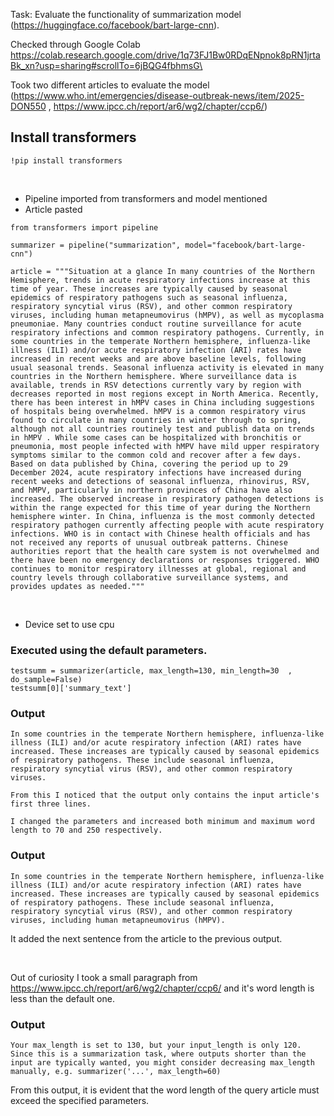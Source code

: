 Task: Evaluate the functionality of summarization model (https://huggingface.co/facebook/bart-large-cnn).

Checked through Google Colab https://colab.research.google.com/drive/1q73FJ1Bw0RDqENpnok8pRN1jrtaBk_xn?usp=sharing#scrollTo=6jBQG4fbhmsG\

Took two different articles to evaluate the model (https://www.who.int/emergencies/disease-outbreak-news/item/2025-DON550 , https://www.ipcc.ch/report/ar6/wg2/chapter/ccp6/)

## Install transformers
`!pip install transformers`

<br>

* Pipeline imported from transformers and model mentioned
* Article pasted


`from transformers import pipeline`

`summarizer = pipeline("summarization", model="facebook/bart-large-cnn")`

`article = """Situation at a glance
In many countries of the Northern Hemisphere, trends in acute respiratory infections increase at this time of year. These increases are typically caused by seasonal epidemics of respiratory pathogens such as seasonal influenza, respiratory syncytial virus (RSV), and other common respiratory viruses, including human metapneumovirus (hMPV), as well as mycoplasma pneumoniae. Many countries conduct routine surveillance for acute respiratory infections and common respiratory pathogens. Currently, in some countries in the temperate Northern hemisphere, influenza-like illness (ILI) and/or acute respiratory infection (ARI) rates have increased in recent weeks and are above baseline levels, following usual seasonal trends. Seasonal influenza activity is elevated in many countries in the Northern hemisphere. Where surveillance data is available, trends in RSV detections currently vary by region with decreases reported in most regions except in North America. Recently, there has been interest in hMPV cases in China including suggestions of hospitals being overwhelmed. hMPV is a common respiratory virus found to circulate in many countries in winter through to spring, although not all countries routinely test and publish data on trends in hMPV . While some cases can be hospitalized with bronchitis or pneumonia, most people infected with hMPV have mild upper respiratory symptoms similar to the common cold and recover after a few days. Based on data published by China, covering the period up to 29 December 2024, acute respiratory infections have increased during recent weeks and detections of seasonal influenza, rhinovirus, RSV, and hMPV, particularly in northern provinces of China have also increased. The observed increase in respiratory pathogen detections is within the range expected for this time of year during the Northern hemisphere winter. In China, influenza is the most commonly detected respiratory pathogen currently affecting people with acute respiratory infections. WHO is in contact with Chinese health officials and has not received any reports of unusual outbreak patterns. Chinese authorities report that the health care system is not overwhelmed and there have been no emergency declarations or responses triggered. WHO continues to monitor respiratory illnesses at global, regional and country levels through collaborative surveillance systems, and provides updates as needed."""`

<br>

* Device set to use cpu
 

### Executed using the default parameters.

`testsumm = summarizer(article, max_length=130, min_length=30  , do_sample=False)`\
`testsumm[0]['summary_text']`

### Output
`In some countries in the temperate Northern hemisphere, influenza-like illness (ILI) and/or acute respiratory infection (ARI) rates have increased. These increases are typically caused by seasonal epidemics of respiratory pathogens. These include seasonal influenza, respiratory syncytial virus (RSV), and other common respiratory viruses.`

```
From this I noticed that the output only contains the input article's first three lines.

I changed the parameters and increased both minimum and maximum word length to 70 and 250 respectively.
```

### Output
`In some countries in the temperate Northern hemisphere, influenza-like illness (ILI) and/or acute respiratory infection (ARI) rates have increased. These increases are typically caused by seasonal epidemics of respiratory pathogens. These include seasonal influenza, respiratory syncytial virus (RSV), and other common respiratory viruses, including human metapneumovirus (hMPV).`

It added the next sentence from the article to the previous output.

<br>

Out of curiosity I took a small paragraph from https://www.ipcc.ch/report/ar6/wg2/chapter/ccp6/ and it's word length is less than the default one.

### Output
`Your max_length is set to 130, but your input_length is only 120. Since this is a summarization task, where outputs shorter than the input are typically wanted, you might consider decreasing max_length manually, e.g. summarizer('...', max_length=60)`

From this output, it is evident that the word length of the query article must exceed the specified parameters.

